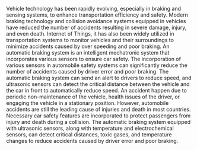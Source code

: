 Vehicle technology has been rapidly evolving, especially in braking and sensing systems, to enhance transportation efficiency and safety. Modern braking technology and collision avoidance systems equipped in vehicles have reduced the number of accidents resulting in severe damage, injury, and even death. Internet of Things, it has also been widely utilized in transportation systems to monitor vehicles and their surroundings to minimize accidents caused by over speeding and poor braking. An automatic braking system is an intelligent mechatronic system that incorporates various sensors to ensure car safety. The incorporation of various sensors in automobile safety systems can significantly reduce the number of accidents caused by driver error and poor braking. The automatic braking system can send an alert to drivers to reduce speed, and ultrasonic sensors can detect the critical distance between the vehicle and the car in front to automatically reduce speed. An accident happen due to periodic non-maintenance of the vehicle, health issues of the driver, or engaging the vehicle in a stationary position. However, automobile accidents are still the leading cause of injuries and death in most countries. Necessary car safety features are incorporated to protect passengers from injury and death during a collision. The automatic braking system equipped with ultrasonic sensors, along with temperature and electrochemical sensors, can detect critical distances, toxic gases, and temperature changes to reduce accidents caused by driver error and poor braking.
